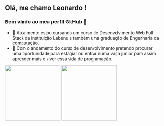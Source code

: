 ## Olá, me chamo Leonardo ! 
### Bem vindo ao meu perfil GitHub 👋

- 🔭 Atualmente estou cursando um curso de Desenvolvimento Web Full Stack da instituição Labenu e também uma graduação de Engenharia da computação.
- 🌱 Com o andamento do curso de desenvolvimento pretendo procurar uma oportunidade para estagiar ou entrar numa vaga junior para assim aprender mais e viver essa vida de programação.



<div>
<a href="https://github.com/Leonardo-almd">
<img height="180em" src="https://github-readme-stats.vercel.app/api/top-langs/?username=Leonardo-almd&layout=compact&langs_count=7&theme=dracula"/>
<img height="180em" src="https://github-readme-stats.vercel.app/api?username=Leonardo-almd&show_icons=true&theme=dracula&include_all_commits=true&count_private=true"/>
</div>
